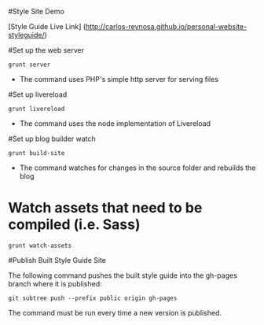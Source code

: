 #Style Site Demo

[Style Guide Live Link] (http://carlos-reynosa.github.io/personal-website-styleguide/)

#Set up the web server

`grunt server`

- The command uses PHP's simple http server for serving files

#Set up livereload

`grunt livereload`

- The command uses the node implementation of Livereload

#Set up blog builder watch

`grunt build-site`

- The command watches for changes in the source folder and rebuilds the blog

# Watch assets that need to be compiled (i.e. Sass)

`grunt watch-assets`

#Publish Built Style Guide Site

The following command pushes the built style guide into the gh-pages branch where it is published:

`git subtree push --prefix public origin gh-pages`

The command must be run every time a new version is published.